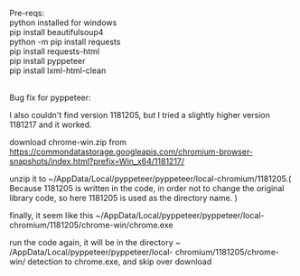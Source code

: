 Pre-reqs:
<br/>
python installed for windows
<br/>
pip install beautifulsoup4
<br/>
python -m pip install requests
<br/>
pip install requests-html
<br/>
pip install pyppeteer
<br/>
pip install lxml-html-clean
<br/>


<br/>
Bug fix for pyppeteer:
<br/>

I also couldn't find version 1181205, but I tried a slightly higher version 1181217 and it worked.

download chrome-win.zip from https://commondatastorage.googleapis.com/chromium-browser-snapshots/index.html?prefix=Win_x64/1181217/

unzip it to ~/AppData/Local/pyppeteer/pyppeteer/local-chromium/1181205.( Because 1181205 is written in the code, in order not to change the original library code, so here 1181205 is used as the directory name. )

finally, it seem like this ~/AppData/Local/pyppeteer/pyppeteer/local-chromium/1181205/chrome-win/chrome.exe

run the code again, it will be in the directory ~ /AppData/Local/pyppeteer/pyppeteer/local- chromium/1181205/chrome-win/ detection to chrome.exe, and skip over download
